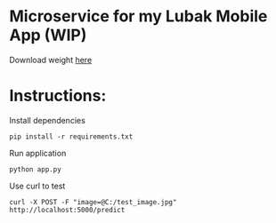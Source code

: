 # Microservice for my Lubak Mobile App (WIP)

Download weight [here](https://github.com/noorkhokhar99/Pothole-Detection-Pothole-Detection-using-python-and-deep-learning)

# Instructions:
Install dependencies
```
pip install -r requirements.txt
```

Run application
```
python app.py
```

Use curl to test
```
curl -X POST -F "image=@C:/test_image.jpg" http://localhost:5000/predict
```
